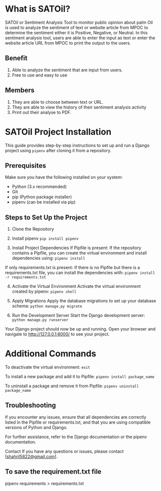 # What is SATOil?
SATOil or Sentiment Analysis Tool to monitor public opinion about palm Oil is used to analyze the sentiment of text or website article from MPOC to determine the sentiment either it is Positive, Negative, or Neutral. In this sentiment analysis tool, users are able to enter the input as text or enter the website article URL from MPOC to print the output to the users.

## Benefit
1. Able to analyze the sentiment that are input from users.
2. Free to use and easy to use

## Members
1. They are able to choose between text or URL.
2. They are able to view the history of their sentiment analysis activity
3. Print out their analyse to PDF.


# SATOil Project Installation

This guide provides step-by-step instructions to set up and run a Django project using `pipenv` after cloning it from a repository.

## Prerequisites

Make sure you have the following installed on your system:

- Python (3.x recommended)
- Git
- pip (Python package installer)
- pipenv (can be installed via pip)

## Steps to Set Up the Project
1. Clone the Repository
2. Install pipenv
`pip install pipenv`

3. Install Project Dependencies
If Pipfile is present:
If the repository contains a Pipfile, you can create the virtual environment and install dependencies using:
`pipenv install`

If only requirements.txt is present:
If there is no Pipfile but there is a requirements.txt file, you can install the dependencies with:
`pipenv install -r requirements.txt`

4. Activate the Virtual Environment
Activate the virtual environment created by pipenv:
`pipenv shell`

5. Apply Migrations
Apply the database migrations to set up your database schema:
`python manage.py migrate`

6. Run the Development Server
Start the Django development server:
`python manage.py runserver`


Your Django project should now be up and running. Open your browser and navigate to http://127.0.0.1:8000/ to see your project.

# Additional Commands
To deactivate the virtual environment:
`exit`

To install a new package and add it to Pipfile:
`pipenv install package_name`

To uninstall a package and remove it from Pipfile:
`pipenv uninstall package_name`


## Troubleshooting
If you encounter any issues, ensure that all dependencies are correctly listed in the Pipfile or requirements.txt, and that you are using compatible versions of Python and Django.

For further assistance, refer to the Django documentation or the pipenv documentation.

Contact
If you have any questions or issues, please contact [shahril5822@gmail.com].


## To save the requirement.txt file
pipenv requirements > requirements.txt